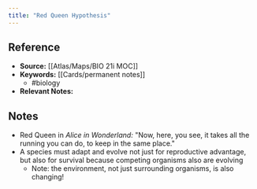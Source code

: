 ```yaml
---
title: "Red Queen Hypothesis"
---
```

## Reference
- **Source:** [[Atlas/Maps/BIO 21i MOC]] 
- **Keywords:** [[Cards/permanent notes]]
	- #biology 
- **Relevant Notes:** 
## Notes
- Red Queen in *Alice in Wonderland:* "Now, here, you see, it takes all the running you can do, to keep in the same place."
- A species must adapt and evolve not just for reproductive advantage, but also for survival because competing organisms also are evolving
	- Note: the environment, not just surrounding organisms, is also changing!